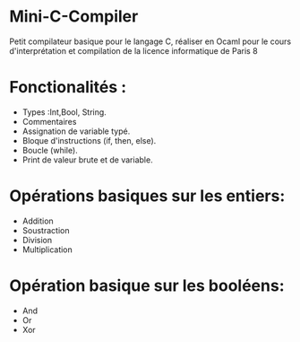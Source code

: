 # Mini-C-Compiler
Petit compilateur basique pour le langage C, réaliser en Ocaml pour le cours d'interprétation et compilation de la licence informatique de Paris 8

# Fonctionalités :
  - Types :Int,Bool, String.
  - Commentaires
  - Assignation de variable typé.
  - Bloque d'instructions (if, then, else).
  - Boucle (while).
  - Print de valeur brute et de variable.

# Opérations basiques sur les entiers:
  - Addition
  - Soustraction
  - Division
  - Multiplication

# Opération basique sur les booléens:
  - And
  - Or
  - Xor
  
